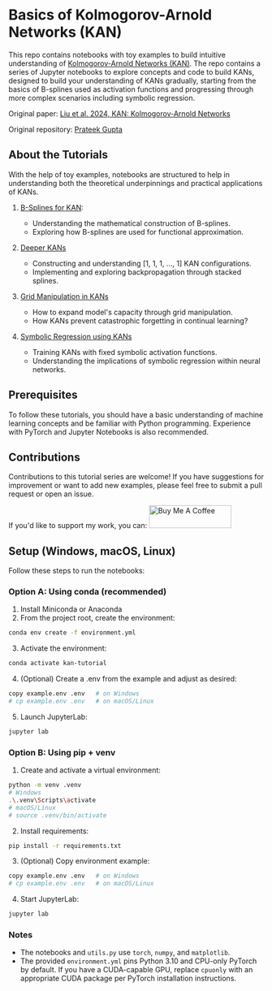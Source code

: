 # Basics of Kolmogorov-Arnold Networks (KAN)

This repo contains notebooks with toy examples to build intuitive understanding of [Kolmogorov-Arnold Networks (KAN)](https://arxiv.org/abs/2404.19756). The repo contains a series of Jupyter notebooks to explore concepts and code to build KANs, designed to build your understanding of KANs gradually, starting from the basics of B-splines used as activation functions and progressing through more complex scenarios including symbolic regression.  

Original paper: [Liu et al. 2024, KAN: Kolmogorov-Arnold Networks](https://arxiv.org/abs/2404.19756)

Original repository: [Prateek Gupta](https://github.com/pg2455/KAN-Tutorial)

## About the Tutorials
With the help of toy examples, notebooks are structured to help in understanding both the theoretical underpinnings and practical applications of KANs. 

1. [B-Splines for KAN](1_splines.ipynb): 
    - Understanding the mathematical construction of B-splines.
    - Exploring how B-splines are used for functional approximation.

2. [Deeper KANs](2_stacked_splines.ipynb)
   - Constructing and understanding [1, 1, 1, ..., 1] KAN configurations.
   - Implementing and exploring backpropagation through stacked splines.

3. [Grid Manipulation in KANs](3_grids.ipynb)
   - How to expand model's capacity through grid manipulation.
   - How KANs prevent catastrophic forgetting in continual learning?

4. [Symbolic Regression using KANs](4_symbolic_learning.ipynb)
   - Training KANs with fixed symbolic activation functions.
   - Understanding the implications of symbolic regression within neural networks.

## Prerequisites

To follow these tutorials, you should have a basic understanding of machine learning concepts and be familiar with Python programming. Experience with PyTorch and Jupyter Notebooks is also recommended.

## Contributions

Contributions to this tutorial series are welcome! If you have suggestions for improvement or want to add new examples, please feel free to submit a pull request or open an issue.

If you'd like to support my work, you can:
<a href="https://www.buymeacoffee.com/pratgpt" target="_blank">
  <img src="https://cdn.buymeacoffee.com/buttons/v2/default-yellow.png" alt="Buy Me A Coffee" style="height: 45px; width: 162px;">
</a>

## Setup (Windows, macOS, Linux)

Follow these steps to run the notebooks:

### Option A: Using conda (recommended)

1. Install Miniconda or Anaconda
2. From the project root, create the environment:

```bash
conda env create -f environment.yml
```

3. Activate the environment:

```bash
conda activate kan-tutorial
```

4. (Optional) Create a .env from the example and adjust as desired:

```bash
copy example.env .env   # on Windows
# cp example.env .env   # on macOS/Linux
```

5. Launch JupyterLab:

```bash
jupyter lab
```

### Option B: Using pip + venv

1. Create and activate a virtual environment:

```bash
python -m venv .venv
# Windows
.\.venv\Scripts\activate
# macOS/Linux
# source .venv/bin/activate
```

2. Install requirements:

```bash
pip install -r requirements.txt
```

3. (Optional) Copy environment example:

```bash
copy example.env .env   # on Windows
# cp example.env .env   # on macOS/Linux
```

4. Start JupyterLab:

```bash
jupyter lab
```

### Notes
- The notebooks and `utils.py` use `torch`, `numpy`, and `matplotlib`.
- The provided `environment.yml` pins Python 3.10 and CPU-only PyTorch by default. If you have a CUDA-capable GPU, replace `cpuonly` with an appropriate CUDA package per PyTorch installation instructions.